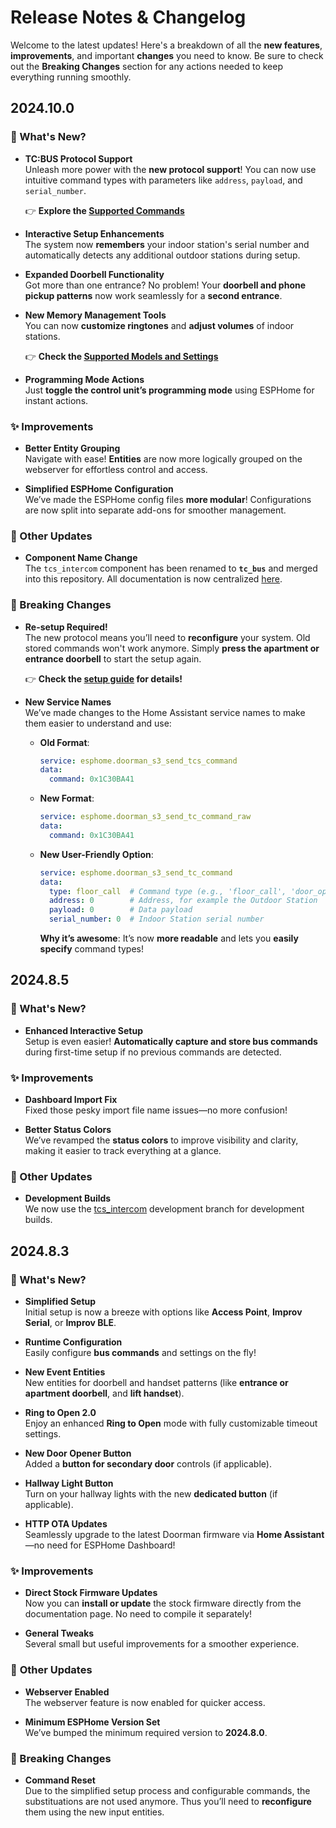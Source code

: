 # Release Notes & Changelog
Welcome to the latest updates! Here's a breakdown of all the **new features**, **improvements**, and important **changes** you need to know. Be sure to check out the **Breaking Changes** section for any actions needed to keep everything running smoothly.

## 2024.10.0
### 🚀 What's New?
- **TC:BUS Protocol Support**  
   Unleash more power with the **new protocol support**!
   You can now use intuitive command types with parameters like `address`, `payload`, and `serial_number`.  

   👉 **Explore the [Supported Commands](reference/esphome-component#command-types)**

- **Interactive Setup Enhancements**  
   The system now **remembers** your indoor station's serial number and automatically detects any additional outdoor stations during setup.

- **Expanded Doorbell Functionality**  
   Got more than one entrance? No problem! Your **doorbell and phone pickup patterns** now work seamlessly for a **second entrance**.

- **New Memory Management Tools**  
   You can now **customize ringtones** and **adjust volumes** of indoor stations.  

   👉 **Check the [Supported Models and Settings](reference/esphome-component#model-setting-availability)**

- **Programming Mode Actions**  
   Just **toggle the control unit’s programming mode** using ESPHome for instant actions.

### ✨ Improvements
- **Better Entity Grouping**  
   Navigate with ease! **Entities** are now more logically grouped on the webserver for effortless control and access.

- **Simplified ESPHome Configuration**  
   We’ve made the ESPHome config files **more modular**! Configurations are now split into separate add-ons for smoother management.

### 📝 Other Updates
- **Component Name Change**  
   The `tcs_intercom` component has been renamed to **`tc_bus`** and merged into this repository. All documentation is now centralized [here](reference/esphome-component).

### 🚨 Breaking Changes
- **Re-setup Required!**  
   The new protocol means you’ll need to **reconfigure** your system. Old stored commands won't work anymore. Simply **press the apartment or entrance doorbell** to start the setup again.  

   👉 **Check the [setup guide](guide/getting-started#step-3-interactive-setup) for details!**

- **New Service Names**  
   We’ve made changes to the Home Assistant service names to make them easier to understand and use:
   - **Old Format**:
     ```yaml
     service: esphome.doorman_s3_send_tcs_command
     data:
       command: 0x1C30BA41
     ```
   - **New Format**:
     ```yaml
     service: esphome.doorman_s3_send_tc_command_raw
     data:
       command: 0x1C30BA41
     ```
   - **New User-Friendly Option**:
     ```yaml
     service: esphome.doorman_s3_send_tc_command
     data:
       type: floor_call  # Command type (e.g., 'floor_call', 'door_open')
       address: 0        # Address, for example the Outdoor Station
       payload: 0        # Data payload
       serial_number: 0  # Indoor Station serial number
     ```
     **Why it’s awesome**: It’s now **more readable** and lets you **easily specify** command types!


## 2024.8.5
### 🚀 What's New?
- **Enhanced Interactive Setup**  
   Setup is even easier! **Automatically capture and store bus commands** during first-time setup if no previous commands are detected.

### ✨ Improvements
- **Dashboard Import Fix**  
   Fixed those pesky import file name issues—no more confusion!

- **Better Status Colors**  
   We’ve revamped the **status colors** to improve visibility and clarity, making it easier to track everything at a glance.

### 📝 Other Updates
- **Development Builds**  
   We now use the [tcs_intercom](<https://github.com/AzonInc/ESPHome_tcs_intercom>) development branch for development builds.


## 2024.8.3
### 🚀 What's New?
- **Simplified Setup**  
   Initial setup is now a breeze with options like **Access Point**, **Improv Serial**, or **Improv BLE**.

- **Runtime Configuration**  
   Easily configure **bus commands** and settings on the fly!

- **New Event Entities**  
   New entities for doorbell and handset patterns (like **entrance or apartment doorbell**, and **lift handset**).

- **Ring to Open 2.0**  
   Enjoy an enhanced **Ring to Open** mode with fully customizable timeout settings.

- **New Door Opener Button**  
   Added a **button for secondary door** controls (if applicable).

- **Hallway Light Button**  
   Turn on your hallway lights with the new **dedicated button** (if applicable).

- **HTTP OTA Updates**  
   Seamlessly upgrade to the latest Doorman firmware via **Home Assistant**—no need for ESPHome Dashboard!

### ✨ Improvements
- **Direct Stock Firmware Updates**  
   Now you can **install or update** the stock firmware directly from the documentation page. No need to compile it separately!

- **General Tweaks**  
   Several small but useful improvements for a smoother experience.

### 📝 **Other Updates**
- **Webserver Enabled**  
   The webserver feature is now enabled for quicker access.

- **Minimum ESPHome Version Set**  
   We’ve bumped the minimum required version to **2024.8.0**.

### 🚨 Breaking Changes
- **Command Reset**  
   Due to the simplified setup process and configurable commands, the substituations are not used anymore. Thus you’ll need to **reconfigure** them using the new input entities.